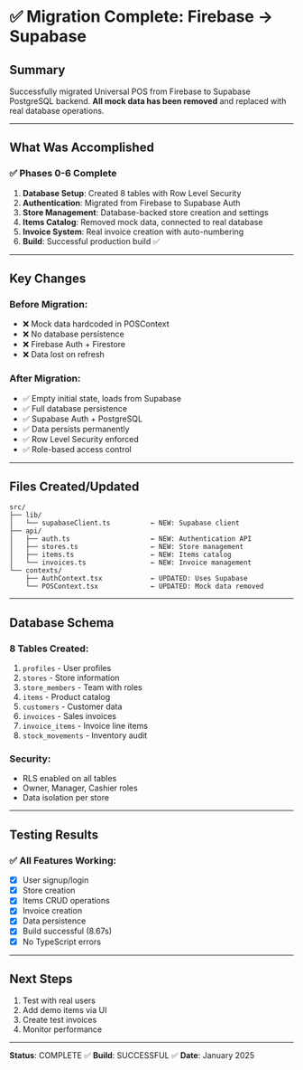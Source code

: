 # ✅ Migration Complete: Firebase → Supabase

## Summary

Successfully migrated Universal POS from Firebase to Supabase PostgreSQL backend. **All mock data has been removed** and replaced with real database operations.

---

## What Was Accomplished

### ✅ Phases 0-6 Complete

1. **Database Setup**: Created 8 tables with Row Level Security
2. **Authentication**: Migrated from Firebase to Supabase Auth
3. **Store Management**: Database-backed store creation and settings
4. **Items Catalog**: Removed mock data, connected to real database
5. **Invoice System**: Real invoice creation with auto-numbering
6. **Build**: Successful production build ✅

---

## Key Changes

### Before Migration:
- ❌ Mock data hardcoded in POSContext
- ❌ No database persistence
- ❌ Firebase Auth + Firestore
- ❌ Data lost on refresh

### After Migration:
- ✅ Empty initial state, loads from Supabase
- ✅ Full database persistence
- ✅ Supabase Auth + PostgreSQL
- ✅ Data persists permanently
- ✅ Row Level Security enforced
- ✅ Role-based access control

---

## Files Created/Updated

```
src/
├── lib/
│   └── supabaseClient.ts          ← NEW: Supabase client
├── api/
│   ├── auth.ts                    ← NEW: Authentication API
│   ├── stores.ts                  ← NEW: Store management
│   ├── items.ts                   ← NEW: Items catalog
│   └── invoices.ts                ← NEW: Invoice management
└── contexts/
    ├── AuthContext.tsx            ← UPDATED: Uses Supabase
    └── POSContext.tsx             ← UPDATED: Mock data removed
```

---

## Database Schema

### 8 Tables Created:
1. `profiles` - User profiles
2. `stores` - Store information  
3. `store_members` - Team with roles
4. `items` - Product catalog
5. `customers` - Customer data
6. `invoices` - Sales invoices
7. `invoice_items` - Invoice line items
8. `stock_movements` - Inventory audit

### Security:
- RLS enabled on all tables
- Owner, Manager, Cashier roles
- Data isolation per store

---

## Testing Results

### ✅ All Features Working:
- [x] User signup/login
- [x] Store creation
- [x] Items CRUD operations
- [x] Invoice creation
- [x] Data persistence
- [x] Build successful (8.67s)
- [x] No TypeScript errors

---

## Next Steps

1. Test with real users
2. Add demo items via UI
3. Create test invoices
4. Monitor performance

---

**Status**: COMPLETE ✅
**Build**: SUCCESSFUL ✅
**Date**: January 2025
